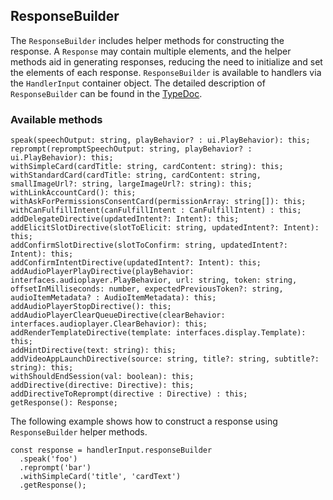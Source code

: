 ## ResponseBuilder[](https://developer.amazon.com/en-US/docs/alexa/alexa-skills-kit-sdk-for-nodejs/build-responses.html#responsebuilder)

The `ResponseBuilder` includes helper methods for constructing the response. A `Response` may contain multiple elements, and the helper methods aid in generating responses, reducing the need to initialize and set the elements of each response. `ResponseBuilder` is available to handlers via the `HandlerInput` container object. The detailed description of `ResponseBuilder` can be found in the [TypeDoc](http://ask-sdk-node-typedoc.s3-website-us-east-1.amazonaws.com/classes/responsebuilder.html).

### Available methods[](https://developer.amazon.com/en-US/docs/alexa/alexa-skills-kit-sdk-for-nodejs/build-responses.html#available-methods)

```
speak(speechOutput: string, playBehavior? : ui.PlayBehavior): this;
reprompt(repromptSpeechOutput: string, playBehavior? : ui.PlayBehavior): this;
withSimpleCard(cardTitle: string, cardContent: string): this;
withStandardCard(cardTitle: string, cardContent: string, smallImageUrl?: string, largeImageUrl?: string): this;
withLinkAccountCard(): this;
withAskForPermissionsConsentCard(permissionArray: string[]): this;
withCanFulfillIntent(canFulfillIntent : CanFulfillIntent) : this;
addDelegateDirective(updatedIntent?: Intent): this;
addElicitSlotDirective(slotToElicit: string, updatedIntent?: Intent): this;
addConfirmSlotDirective(slotToConfirm: string, updatedIntent?: Intent): this;
addConfirmIntentDirective(updatedIntent?: Intent): this;
addAudioPlayerPlayDirective(playBehavior: interfaces.audioplayer.PlayBehavior, url: string, token: string, offsetInMilliseconds: number, expectedPreviousToken?: string, audioItemMetadata? : AudioItemMetadata): this;
addAudioPlayerStopDirective(): this;
addAudioPlayerClearQueueDirective(clearBehavior: interfaces.audioplayer.ClearBehavior): this;
addRenderTemplateDirective(template: interfaces.display.Template): this;
addHintDirective(text: string): this;
addVideoAppLaunchDirective(source: string, title?: string, subtitle?: string): this;
withShouldEndSession(val: boolean): this;
addDirective(directive: Directive): this;
addDirectiveToReprompt(directive : Directive) : this;
getResponse(): Response;
```

The following example shows how to construct a response using `ResponseBuilder` helper methods.

```
const response = handlerInput.responseBuilder
  .speak('foo')
  .reprompt('bar')
  .withSimpleCard('title', 'cardText')
  .getResponse();
```